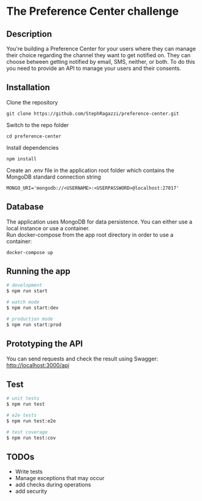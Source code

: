 # The Preference Center challenge

## Description

You're building a Preference Center for your users where they can manage their choice regarding the channel they want to get notified on. They can choose between getting notified by email, SMS, neither, or both. To do this you need to provide an API to manage your users and their consents.

## Installation

Clone the repository

    git clone https://github.com/StephRagazzi/preference-center.git

Switch to the repo folder

    cd preference-center

Install dependencies

    npm install

Create an .env file in the application root folder which contains the MongoDB standard connection string

    MONGO_URI='mongodb://<USERNAME>:<USERPASSWORD>@localhost:27017'

## Database

The application uses MongoDB for data persistence. You can either use a local instance or use a container.  
Run docker-compose from the app root directory in order to use a container:

    docker-compose up

## Running the app

```bash
# development
$ npm run start

# watch mode
$ npm run start:dev

# production mode
$ npm run start:prod
```

## Prototyping the API

You can send requests and check the result using Swagger:  
[http://localhost:3000/api](http://localhost:3000/api)

## Test

```bash
# unit tests
$ npm run test

# e2e tests
$ npm run test:e2e

# test coverage
$ npm run test:cov
```

## TODOs

- Write tests
- Manage exceptions that may occur
- add checks during operations
- add security
